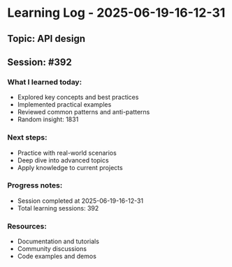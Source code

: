 # Learning Log - 2025-06-19-16-12-31

## Topic: API design
## Session: #392

### What I learned today:
- Explored key concepts and best practices
- Implemented practical examples  
- Reviewed common patterns and anti-patterns
- Random insight: 1831

### Next steps:
- Practice with real-world scenarios
- Deep dive into advanced topics
- Apply knowledge to current projects

### Progress notes:
- Session completed at 2025-06-19-16-12-31
- Total learning sessions: 392

### Resources:
- Documentation and tutorials
- Community discussions
- Code examples and demos
